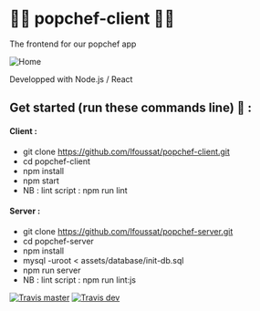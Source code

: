 # 🍓🥐 popchef-client 🍋🥕
The frontend for our popchef app

![Home](https://user-images.githubusercontent.com/35296671/45084485-bcc4dc80-b0fe-11e8-9af4-323b21a09d0b.png)

Developped with Node.js / React

## Get started (run these commands line) 🤾 :

#### Client : 
- git clone https://github.com/lfoussat/popchef-client.git
- cd popchef-client
- npm install 
- npm start
- NB : lint script : npm run lint

#### Server : 
- git clone https://github.com/lfoussat/popchef-server.git
- cd popchef-server
- npm install 
- mysql -uroot < assets/database/init-db.sql
- npm run server
- NB : lint script : npm run lint:js

[![Travis master](https://img.shields.io/travis/lfoussat/popchef-client.svg)](https://travis-ci.org/lfoussat/popchef-client)
[![Travis dev](https://img.shields.io/travis/lfoussat/popchef-client/dev.svg)](https://travis-ci.org/lfoussat/popchef-client/dev)
